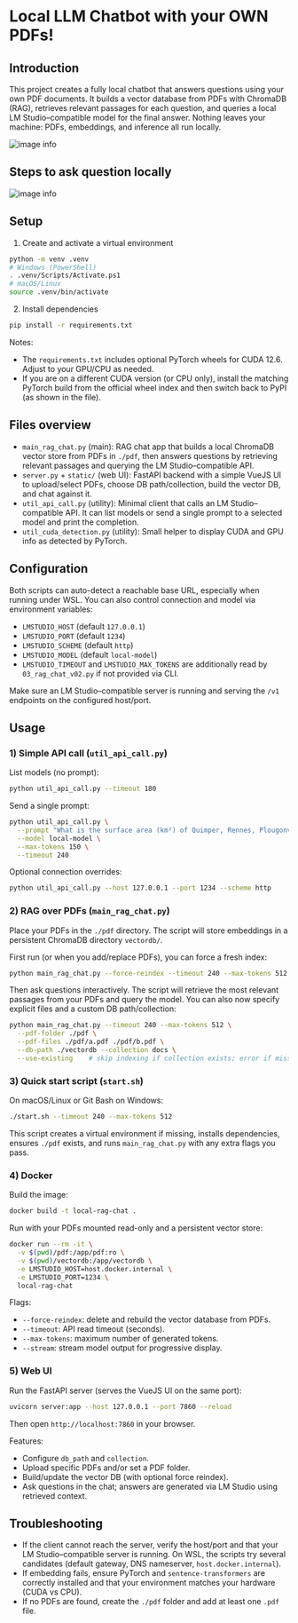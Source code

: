# Local LLM Chatbot with your OWN PDFs!

## Introduction

This project creates a fully local chatbot that answers questions using your own PDF documents. It builds a vector database from PDFs with ChromaDB (RAG), retrieves relevant passages for each question, and queries a local LM Studio–compatible model for the final answer. Nothing leaves your machine: PDFs, embeddings, and inference all run locally.

![image info](./app_description.png)

## Steps to ask question locally

![image info](./app_description_steps.png)

## Setup

1. Create and activate a virtual environment

```bash
python -m venv .venv
# Windows (PowerShell)
. .venv/Scripts/Activate.ps1
# macOS/Linux
source .venv/bin/activate
```

2. Install dependencies

```bash
pip install -r requirements.txt
```

Notes:

- The `requirements.txt` includes optional PyTorch wheels for CUDA 12.6. Adjust to your GPU/CPU as needed.
- If you are on a different CUDA version (or CPU only), install the matching PyTorch build from the official wheel index and then switch back to PyPI (as shown in the file).

## Files overview

- `main_rag_chat.py` (main): RAG chat app that builds a local ChromaDB vector store from PDFs in `./pdf`, then answers questions by retrieving relevant passages and querying the LM Studio–compatible API.
- `server.py` + `static/` (web UI): FastAPI backend with a simple VueJS UI to upload/select PDFs, choose DB path/collection, build the vector DB, and chat against it.
- `util_api_call.py` (utility): Minimal client that calls an LM Studio–compatible API. It can list models or send a single prompt to a selected model and print the completion.
- `util_cuda_detection.py` (utility): Small helper to display CUDA and GPU info as detected by PyTorch.

## Configuration

Both scripts can auto-detect a reachable base URL, especially when running under WSL. You can also control connection and model via environment variables:

- `LMSTUDIO_HOST` (default `127.0.0.1`)
- `LMSTUDIO_PORT` (default `1234`)
- `LMSTUDIO_SCHEME` (default `http`)
- `LMSTUDIO_MODEL` (default `local-model`)
- `LMSTUDIO_TIMEOUT` and `LMSTUDIO_MAX_TOKENS` are additionally read by `03_rag_chat_v02.py` if not provided via CLI.

Make sure an LM Studio–compatible server is running and serving the `/v1` endpoints on the configured host/port.

## Usage

### 1) Simple API call (`util_api_call.py`)

List models (no prompt):

```bash
python util_api_call.py --timeout 180
```

Send a single prompt:

```bash
python util_api_call.py \
  --prompt "What is the surface area (km²) of Quimper, Rennes, Plougonven, and Ploumilliau in Brittany?" \
  --model local-model \
  --max-tokens 150 \
  --timeout 240
```

Optional connection overrides:

```bash
python util_api_call.py --host 127.0.0.1 --port 1234 --scheme http
```

### 2) RAG over PDFs (`main_rag_chat.py`)

Place your PDFs in the `./pdf` directory. The script will store embeddings in a persistent ChromaDB directory `vectordb/`.

First run (or when you add/replace PDFs), you can force a fresh index:

```bash
python main_rag_chat.py --force-reindex --timeout 240 --max-tokens 512
```

Then ask questions interactively. The script will retrieve the most relevant passages from your PDFs and query the model. You can also now specify explicit files and a custom DB path/collection:

```bash
python main_rag_chat.py --timeout 240 --max-tokens 512 \
  --pdf-folder ./pdf \
  --pdf-files ./pdf/a.pdf ./pdf/b.pdf \
  --db-path ./vectordb --collection docs \
  --use-existing    # skip indexing if collection exists; error if missing
```

### 3) Quick start script (`start.sh`)

On macOS/Linux or Git Bash on Windows:

```bash
./start.sh --timeout 240 --max-tokens 512
```

This script creates a virtual environment if missing, installs dependencies, ensures `./pdf` exists, and runs `main_rag_chat.py` with any extra flags you pass.

### 4) Docker

Build the image:

```bash
docker build -t local-rag-chat .
```

Run with your PDFs mounted read-only and a persistent vector store:

```bash
docker run --rm -it \
  -v $(pwd)/pdf:/app/pdf:ro \
  -v $(pwd)/vectordb:/app/vectordb \
  -e LMSTUDIO_HOST=host.docker.internal \
  -e LMSTUDIO_PORT=1234 \
  local-rag-chat
```

Flags:

- `--force-reindex`: delete and rebuild the vector database from PDFs.
- `--timeout`: API read timeout (seconds).
- `--max-tokens`: maximum number of generated tokens.
- `--stream`: stream model output for progressive display.

### 5) Web UI

Run the FastAPI server (serves the VueJS UI on the same port):

```bash
uvicorn server:app --host 127.0.0.1 --port 7860 --reload
```

Then open `http://localhost:7860` in your browser.

Features:

- Configure `db_path` and `collection`.
- Upload specific PDFs and/or set a PDF folder.
- Build/update the vector DB (with optional force reindex).
- Ask questions in the chat; answers are generated via LM Studio using retrieved context.

## Troubleshooting

- If the client cannot reach the server, verify the host/port and that your LM Studio–compatible server is running. On WSL, the scripts try several candidates (default gateway, DNS nameserver, `host.docker.internal`).
- If embedding fails, ensure PyTorch and `sentence-transformers` are correctly installed and that your environment matches your hardware (CUDA vs CPU).
- If no PDFs are found, create the `./pdf` folder and add at least one `.pdf` file.
